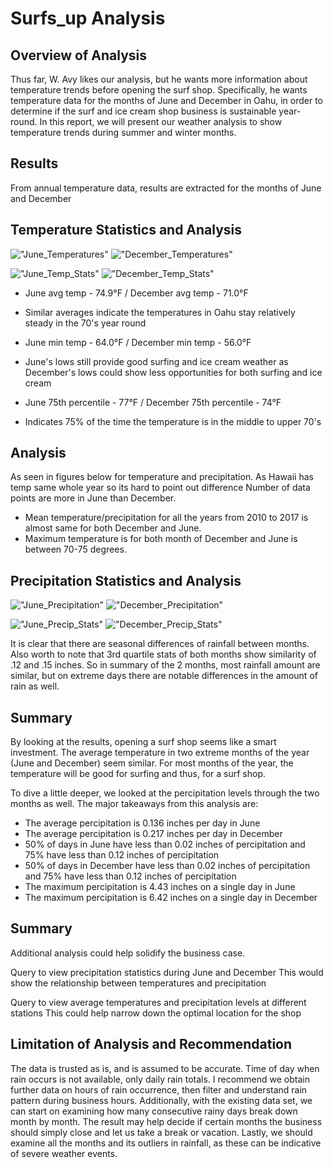 # Surfs_up Analysis

## Overview of Analysis
Thus far, W. Avy likes our analysis, but he wants more information about temperature trends before opening the surf shop. Specifically, he wants temperature data for the months of June and December in Oahu, in order to determine if the surf and ice cream shop business is sustainable year-round. In this report, we will present our weather analysis to show temperature trends during summer and winter months.

## Results

From annual temperature data, results are extracted for the months of June and December

## Temperature Statistics and Analysis

!["June_Temperatures"](06_June_Temperatures.png)
!["December_Temperatures"](12_December_Temperatures.png)

!["June_Temp_Stats"](06_June_Temp_Stats.png)
!["December_Temp_Stats"](12_December_Temp_Stats.png)

- June avg temp - 74.9°F / December avg temp - 71.0°F
- Similar averages indicate the temperatures in Oahu stay relatively steady in the 70's year round

- June min temp - 64.0°F / December min temp - 56.0°F
- June's lows still provide good surfing and ice cream weather as December's lows could show less opportunities for both surfing and ice cream

- June 75th percentile - 77°F / December 75th percentile - 74°F
- Indicates 75% of the time the temperature is in the middle to upper 70's

## Analysis

As seen in figures below for temperature and precipitation. As Hawaii has temp same whole year so its hard to point out difference Number of data points are more in June than December.

- Mean temperature/precipitation for all the years from 2010 to 2017 is almost same for both December and June.
- Maximum temperature is for both month of December and June is between 70-75 degrees.

## Precipitation Statistics and Analysis

!["June_Precipitation"](06_June_Precipitations.png)
!["December_Precipitation"](12_December_Precipitations.png)

!["June_Precip_Stats"](06_June_Precip_Stats.png)
!["December_Precip_Stats"](12_December_Precip_Stats.png)

It is clear that there are seasonal differences of rainfall between months.
Also worth to note that 3rd quartile stats of both months show similarity of .12 and .15 inches.
So in summary of the 2 months, most rainfall amount are similar, but on extreme days there are notable differences in the amount of rain as well.

## Summary

By looking at the results, opening a surf shop seems like a smart investment. The average temperature in two extreme months of the year (June and December) seem similar. For most months of the year, the temperature will be good for surfing and thus, for a surf shop.

To dive a little deeper, we looked at the percipitation levels through the two months as well. The major takeaways from this analysis are:

- The average percipitation is 0.136 inches per day in June
- The average percipitation is 0.217 inches per day in December
- 50% of days in June have less than 0.02 inches of percipitation and 75% have less than 0.12 inches of percipitation
- 50% of days in December have less than 0.02 inches of percipitation and 75% have less than 0.12 inches of percipitation
- The maximum percipitation is 4.43 inches on a single day in June
- The maximum percipitation is 6.42 inches on a single day in December


## Summary
Additional analysis could help solidify the business case.

Query to view precipitation statistics during June and December
This would show the relationship between temperatures and precipitation

Query to view average temperatures and precipitation levels at different stations
This could help narrow down the optimal location for the shop


## Limitation of Analysis and Recommendation
The data is trusted as is, and is assumed to be accurate.
Time of day when rain occurs is not available, only daily rain totals.
I recommend we obtain further data on hours of rain occurrence, then filter and understand rain pattern during business hours.
Additionally, with the existing data set, we can start on examining how many consecutive rainy days break down month by month. The result may help decide if certain months the business should simply close and let us take a break or vacation.
Lastly, we should examine all the months and its outliers in rainfall, as these can be indicative of severe weather events.

